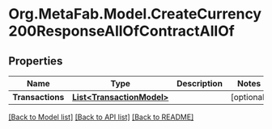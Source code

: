 
# Org.MetaFab.Model.CreateCurrency200ResponseAllOfContractAllOf

## Properties

Name | Type | Description | Notes
------------ | ------------- | ------------- | -------------
**Transactions** | [**List&lt;TransactionModel&gt;**](TransactionModel.md) |  | [optional] 

[[Back to Model list]](../README.md#documentation-for-models)
[[Back to API list]](../README.md#documentation-for-api-endpoints)
[[Back to README]](../README.md)

